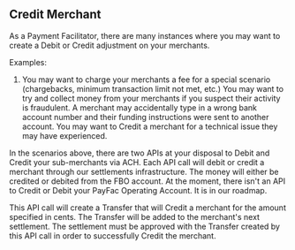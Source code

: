 ## Credit Merchant

As a Payment Facilitator, there are many instances where you may want to create a Debit or Credit adjustment on your merchants.

Examples:

1. You may want to charge your merchants a fee for a special scenario (chargebacks, minimum transaction limit not met, etc.)
You may want to try and collect money from your merchants if you suspect their activity is fraudulent.
A merchant may accidentally type in a wrong bank account number and their funding instructions were sent to another account.
You may want to Credit a merchant for a technical issue they may have experienced.

In the scenarios above, there are two APIs at your disposal to Debit and Credit your sub-merchants via ACH. Each API call will debit or credit a merchant through our settlements infrastructure. The money will either be credited or debited from the FBO account.  At the moment, there isn't an API to Credit or Debit your PayFac Operating Account. It is in our roadmap.



This API call will create a Transfer that will Credit a merchant for the amount specified in cents. The Transfer will be added to the merchant's next settlement. The settlement must be approved with the Transfer created by this API call in order to successfully Credit the merchant.
